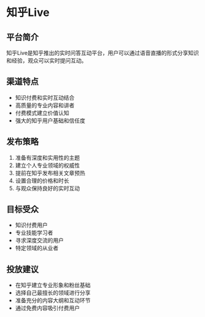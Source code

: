 # 知乎Live

## 平台简介
知乎Live是知乎推出的实时问答互动平台，用户可以通过语音直播的形式分享知识和经验，观众可以实时提问互动。

## 渠道特点
- 知识付费和实时互动结合
- 高质量的专业内容和讲者
- 付费模式建立价值认知
- 强大的知乎用户基础和信任度

## 发布策略
1. 准备有深度和实用性的主题
2. 建立个人专业领域的权威性
3. 提前在知乎发布相关文章预热
4. 设置合理的价格和时长
5. 与观众保持良好的实时互动

## 目标受众
- 知识付费用户
- 专业技能学习者
- 寻求深度交流的用户
- 特定领域的从业者

## 投放建议
- 在知乎建立专业形象和粉丝基础
- 选择自己最擅长的领域进行分享
- 准备充分的内容大纲和互动环节
- 通过免费内容吸引付费用户